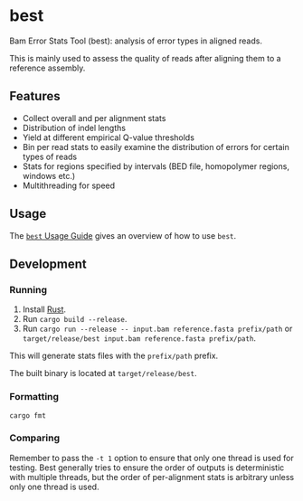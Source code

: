 # best
Bam Error Stats Tool (best): analysis of error types in aligned reads.

This is mainly used to assess the quality of reads after aligning them to a
reference assembly.

## Features
* Collect overall and per alignment stats
* Distribution of indel lengths
* Yield at different empirical Q-value thresholds
* Bin per read stats to easily examine the distribution of errors for certain
  types of reads
* Stats for regions specified by intervals (BED file, homopolymer regions,
  windows etc.)
* Multithreading for speed

## Usage
The [`best` Usage Guide](Usage.md) gives an overview of how to use `best`.

## Development
### Running
1. Install [Rust](https://www.rust-lang.org/tools/install).
2. Run `cargo build --release`.
3. Run `cargo run --release -- input.bam reference.fasta prefix/path` or
`target/release/best input.bam reference.fasta prefix/path`.

This will generate stats files with the `prefix/path` prefix.

The built binary is located at `target/release/best`.

### Formatting
```
cargo fmt
```

### Comparing
Remember to pass the `-t 1` option to ensure that only one thread is used for
testing. Best generally tries to ensure the order of outputs is deterministic
with multiple threads, but the order of per-alignment stats is arbitrary unless
only one thread is used.
